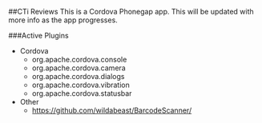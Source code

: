 ##CTi Reviews
This is a Cordova Phonegap app.  This will be updated with more info as the app progresses.

###Active Plugins
* Cordova
  * org.apache.cordova.console
  * org.apache.cordova.camera
  * org.apache.cordova.dialogs 
  * org.apache.cordova.vibration
  * org.apache.cordova.statusbar
* Other
  * https://github.com/wildabeast/BarcodeScanner/

